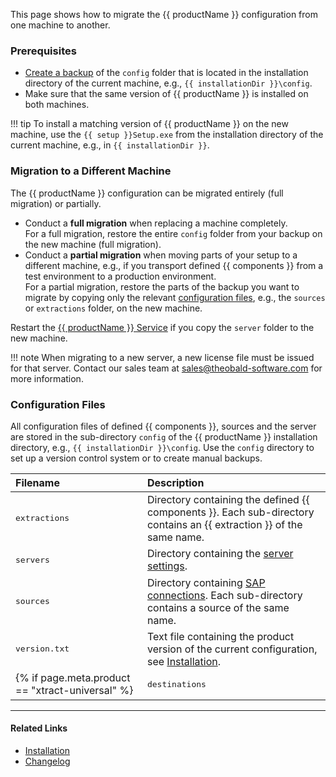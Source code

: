 
This page shows how to migrate the {{ productName }} configuration from one machine to another.

### Prerequisites 

- [Create a backup](update.md#create-a-backup) of the `config` folder that is located in the installation directory of the current machine, e.g., `{{ installationDir }}\config`.
- Make sure that the same version of {{ productName }} is installed on both machines.
	
!!! tip
	To install a matching version of {{ productName }} on the new machine, use the `{{ setup }}Setup.exe` from the installation directory of the current machine, e.g., in `{{ installationDir }}`.

### Migration to a Different Machine

The {{ productName }} configuration can be migrated entirely (full migration) or partially.

- Conduct a **full migration** when replacing a machine completely.<br>
For a full migration, restore the entire `config` folder from your backup on the new machine (full migration).
- Conduct a **partial migration** when moving parts of your setup to a different machine, e.g., if you transport defined {{ components }} from a test environment to a production environment.<br>
For a partial migration, restore the parts of the backup you want to migrate by copying only the relevant [configuration files](#configuration-files), e.g., the `sources` or `extractions` folder, on the new machine.

Restart the [{{ productName }} Service](../server/index.md) if you copy the `server` folder to the new machine.

!!! note
    When migrating to a new server, a new license file must be issued for that server.
    Contact our sales team at [sales@theobald-software.com](mailto:sales@theobald-software.com) for more information.


### Configuration Files

All configuration files of defined {{ components }}, sources and the server are stored in the sub-directory `config` of the {{ productName }} installation directory, e.g., `{{ installationDir }}\config`.
Use the `config` directory to set up a version control system or to create manual backups.


|Filename      | Description                                                                                                                                                  |
|:-------------|:-------------------------------------------------------------------------------------------------------------------------------------------------------------|
| <pre>extractions</pre> | Directory containing the defined {{ components }}. Each sub-directory contains an {{ extraction }} of the same name.          |
| <pre>servers</pre>     | Directory containing the [server settings](../server/server-settings.md).                                                                                        |
| <pre>sources</pre>     | Directory containing [SAP connections](../sap-connection/index.md). Each sub-directory contains a source of the same name.                                              |
| <pre>version.txt</pre> | Text file containing the product version of the current configuration, see [Installation](installation.md/#installation-directory-files).|
{% if page.meta.product == "xtract-universal" %}| <pre>destinations</pre> | Directory containing the destinations. Each .json file contains a destination of the same name. | {% endif %}


****
#### Related Links
- [Installation ](installation.md)
- [Changelog](../../changelog.md)
